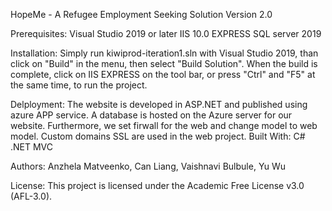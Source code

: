 HopeMe - A Refugee Employment Seeking Solution
Version 2.0

Prerequisites: Visual Studio 2019 or later IIS 10.0 EXPRESS SQL server 2019

Installation: Simply run kiwiprod-iteration1.sln with Visual Studio 2019, than click on "Build" in the menu, then select "Build Solution". When the build is complete, click on IIS EXPRESS on the tool bar, or press "Ctrl" and "F5" at the same time, to run the project.

Delployment: The website is developed in ASP.NET and published using azure APP service. A database is hosted on the Azure server for our website. Furthermore, we set firwall for the web and change model to web model. Custom domains SSL are used in the web project. Built With: C# .NET MVC

Authors: Anzhela Matveenko, Can Liang, Vaishnavi Bulbule, Yu Wu

License: This project is licensed under the Academic Free License v3.0 (AFL-3.0).
